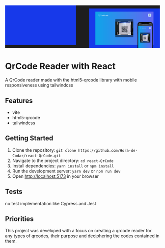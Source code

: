![](./public/github_img.png)

# QrCode Reader with React

A QrCode reader made with the html5-qrcode library with mobile responsiveness using tailwindcss

## Features

- vite
- html5-qrcode 
- tailwindcss

## Getting Started

1. Clone the repository: `git clone https://github.com/Hora-de-Codar/react-QrCode.git`
2. Navigate to the project directory: `cd react-QrCode`
3. Install dependencies: `yarn install` or `npm install`
4. Run the development server: `yarn dev` or `npm run dev`
5. Open [http://localhost:5173](http://localhost:5173) in your browser

## Tests

no test implementation like Cypress and Jest

## Priorities

This project was developed with a focus on creating a qrcode reader for any types of qrcodes, their purpose and deciphering the codes contained in them.